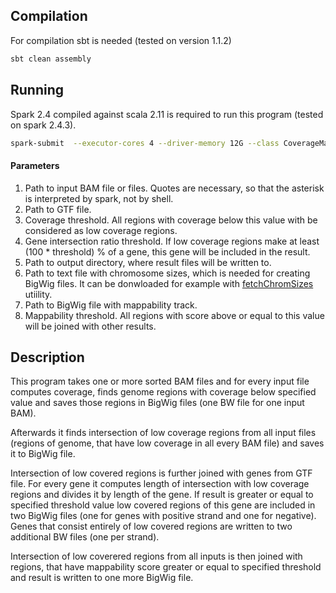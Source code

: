 ## Compilation

For compilation sbt is needed (tested on version 1.1.2)

```bash
sbt clean assembly
```
## Running

Spark 2.4 compiled against scala 2.11 is required to run this program (tested on spark 2.4.3).

```bash
spark-submit  --executor-cores 4 --driver-memory 12G --class CoverageMain bigwig-generator-assembly-0.1.jar "/data/*.bam" /data/homo_sapiens.gtf 3 0.5 /data/output /data/hg18.chrom.sizes /data/mappability.bigWig 0.5
```

#### Parameters
1. Path to input BAM file or files. Quotes are necessary, so that the asterisk is interpreted by spark, not by shell.
2. Path to GTF file.
3. Coverage threshold. All regions with coverage below this value with be considered as low coverage regions.
4. Gene intersection ratio threshold. If low coverage regions make at least (100 * threshold) % of a gene, this gene will be included in the result.
5. Path to output directory, where result files will be written to.
6. Path to text file with chromosome sizes, which is needed for creating BigWig files. It can be donwloaded for example with [fetchChromSizes](http://hgdownload.cse.ucsc.edu/admin/exe/linux.x86_64/fetchChromSizes) utiility.
7. Path to BigWig file with mappability track.
8. Mappability threshold. All regions with score above or equal to this value will be joined with other results.

## Description

This program takes one or more sorted BAM files and for every input file computes coverage, finds genome regions with coverage below specified value and saves those regions in BigWig files (one BW file for one input BAM). 

Afterwards it finds intersection of low coverage regions from all input files (regions of genome, that have low coverage in all every BAM file) and saves it to BigWig file. 

Intersection of low covered regions is further joined with genes from GTF file. For every gene it computes length of intersection with low coverage regions and divides it by length of the gene. If result is greater or equal to specified threshold value low covered regions of this gene are included in two BigWig files (one for genes with positive strand and one for negative). Genes that consist entirely of low covered regions are written to two additional BW files (one per strand). 

Intersection of low coverered regions from all inputs is then joined with regions, that have mappability score greater or equal to specified threshold and result is written to one more BigWig file.
